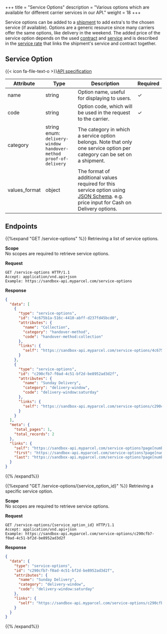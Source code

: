 +++
title = "Service Options"
description = "Various options which are available for different carrier services in our API."
weight = 18
+++

Service options can be added to a [shipment](/api/resources/shipments/) to add extra's to the chosen service (if available). Options are a generic resource since many carriers offer the same options, like delivery in the weekend. The added price of the service option depends on the used [contract](/api/resources/contracts/) and [service](/api/resources/services/) and is described in the [service rate](/api/resources/service-rates/) that links the shipment's service and contract together.

## Service Option

{{< icon fa-file-text-o >}}[API specification](https://api-specification.myparcel.com/#tag/ServiceOptions)

Attribute       | Type                                                                            | Description                                                                                                               | Required
--------------- | ------------------------------------------------------------------------------- | ------------------------------------------------------------------------------------------------------------------------- |----------------
name            | string                                                                          | Option name, useful for displaying to users.                                                                              | ✓
code            | string                                                                          | Option code, which will be used in the request to the carrier.                                                            | ✓
category        | string enum: `delivery-window`<br> `handover-method`<br> `proof-of-delivery`    | The category in which a service option belongs. Note that only one service option per category can be set on a shipment.  |
values_format   | object                                                                          | The format of additional values required for this service option using [JSON Schema](https://json-schema.org/). e.g. price input for Cash on Delivery options. | 

## Endpoints

{{%expand "GET /service-options" %}}
Retrieving a list of service options.

**Scope**  
No scopes are required to retrieve service options.

**Request**
```http
GET /service-options HTTP/1.1
Accept: application/vnd.api+json
Example: https://sandbox-api.myparcel.com/service-options
``` 

**Response**
```json
{
  "data": [
    {
      "type": "service-options",
      "id": "4c675b1a-516c-4410-abff-d237fd45bcd0",
      "attributes": {
        "name": "Collection",
        "category": "handover-method",
        "code": "handover-method:collection"
      },
      "links": {
        "self": "https://sandbox-api.myparcel.com/service-options/4c675b1a-516c-4410-abff-d237fd45bcd0"
      }
    },
    {
      "type": "service-options",
      "id": "c290cfb7-f0ad-4c51-bf2d-be8952ad3d2f",
      "attributes": {
        "name": "Sunday Delivery",
        "category": "delivery-window",
        "code": "delivery-window:saturday"
      },
      "links": {
        "self": "https://sandbox-api.myparcel.com/service-options/c290cfb7-f0ad-4c51-bf2d-be8952ad3d2f"
      }
    }
  ],
  "meta": {
    "total_pages": 1,
    "total_records": 2
  },
  "links": {
    "self": "https://sandbox-api.myparcel.com/service-options?page[number]=1&page[size]=30",
    "first": "https://sandbox-api.myparcel.com/service-options?page[number]=1&page[size]=30",
    "last": "https://sandbox-api.myparcel.com/service-options?page[number]=1&page[size]=30"
  }
}
```

{{% /expand%}}

{{%expand "GET /service-options/{service_option_id}" %}}
Retrieving a specific service option.

**Scope**  
No scopes are required to retrieve service options.

**Request**
```http
GET /service-options/{service_option_id} HTTP/1.1
Accept: application/vnd.api+json
Example: https://sandbox-api.myparcel.com/service-options/c290cfb7-f0ad-4c51-bf2d-be8952ad3d2f
``` 

**Response**
```json
{
  "data": {
    "type": "service-options",
    "id": "c290cfb7-f0ad-4c51-bf2d-be8952ad3d2f",
    "attributes": {
      "name": "Sunday Delivery",
      "category": "delivery-window",
      "code": "delivery-window:saturday"
    },
    "links": {
      "self": "https://sandbox-api.myparcel.com/service-options/c290cfb7-f0ad-4c51-bf2d-be8952ad3d2f"
    }
  }
}
```

{{% /expand%}}
